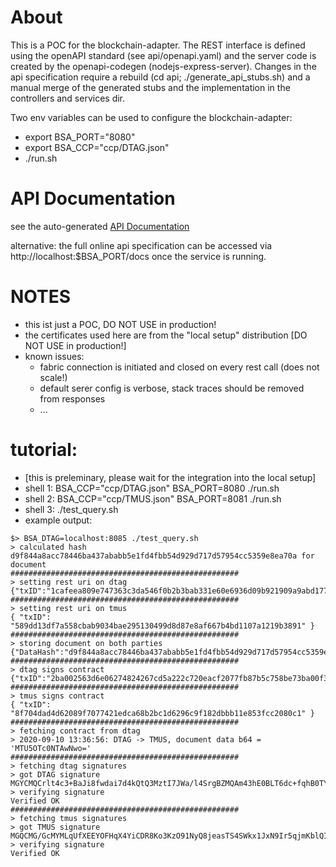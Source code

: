 # About

This is a POC for the blockchain-adapter.
The REST interface is defined using the openAPI standard (see api/openapi.yaml) and the
server code is created by the openapi-codegen (nodejs-express-server).
Changes in the api specification require a rebuild (cd api; ./generate_api_stubs.sh) and 
a manual merge of the generated stubs and the implementation in the controllers and services dir.

Two env variables can be used to configure the blockchain-adapter:
- export BSA_PORT="8080"
- export BSA_CCP="ccp/DTAG.json"
- ./run.sh
# API Documentation

see the auto-generated [API Documentation](./api/doc/README.md)

alternative: the full online api specification can be accessed via http://localhost:$BSA_PORT/docs once the service is running.

# NOTES

- this ist just a POC, DO NOT USE in production!
- the certificates used here are from the "local setup" distribution [DO NOT USE in production!]
- known issues:
  - fabric connection is initiated and closed on every rest call (does not scale!)
  - default serer config is verbose, stack traces should be removed from responses
  - ...


# tutorial:

- [this is preleminary, please wait for the integration into the local setup]
- shell 1: BSA_CCP="ccp/DTAG.json" BSA_PORT=8080 ./run.sh
- shell 2: BSA_CCP="ccp/TMUS.json" BSA_PORT=8081 ./run.sh
- shell 3: ./test_query.sh
- example output:
```
$> BSA_DTAG=localhost:8085 ./test_query.sh
> calculated hash d9f844a8acc78446ba437ababb5e1fd4fbb54d929d717d57954cc5359e8ea70a for document
###################################################
> setting rest uri on dtag
{"txID":"1cafeea809e747363c3da546f0b2b3bab331e60e6936d09b921909a9abd17701"}
###################################################
> setting rest uri on tmus
{ "txID": "589dd13df7a558cbab9034bae295130499d8d87e8af667b4bd1107a1219b3891" }
###################################################
> storing document on both parties
{"DataHash":"d9f844a8acc78446ba437ababb5e1fd4fbb54d929d717d57954cc5359e8ea70a"}
###################################################
> dtag signs contract
{"txID":"2ba002563d6e06274824267cd5a222c720eacf2077fb87b5c758be73ba00f3ee"}
###################################################
> tmus signs contract
{ "txID": "8f704dad4d62089f7077421edca68b2bc1d6296c9f182dbbb11e853fcc2080c1" }
###################################################
> fetching contract from dtag
> 2020-09-10 13:36:56: DTAG -> TMUS, document data b64 = 'MTU5OTc0NTAwNwo='
###################################################
> fetching dtag signatures
> got DTAG signature MGYCMQCrlt4c3+BaJi8fwdai7d4kQtQ3MztI7JWa/l4SrgBZMQAm43hE0BLT6dc+fqhB0TYCMQCkWcEKw7Cf94JueCMwy1aEj9skLNldRCkVQYcGxicEyi0ekyWlOTu9EWg88pPpUAA=
> verifying signature
Verified OK
###################################################
> fetching tmus signatures
> got TMUS signature MGQCMG/GcMYMLqUfXEEYOFHqX4YiCDR8Ko3KzO91NyQ8jeasTS4SWkx1JxN9Ir5qjmKblQIwNLUl+HVVZvU5ROy8LySBU8SoJVc8iqhx5pV3i7Qm2g2iIL+bf3oIF2Tkfv4ViaMt
> verifying signature
Verified OK
```